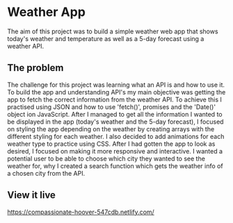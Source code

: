 # Weather App

The aim of this project was to build a simple weather web app that shows today's weather and temperature as well as a 5-day forecast using a weather API.

## The problem

The challenge for this project was learning what an API is and how to use it. To build the app and understanding API's my main objective was getting the app to fetch the correct information from the weather API. To achieve this I practised using JSON and how to use 'fetch()', promises and the 'Date()' object ion JavaScript. After I managed to get all the information I wanted to be displayed in the app (today's weather and the 5-day forecast), I focused on styling the app depending on the weather by creating arrays with the different styling for each weather. I also decided to add animations for each weather type to practice using CSS. After I had gotten the app to look as desired, I focused on making it more responsive and interactive. I wanted a potential user to be able to choose which city they wanted to see the weather for, why I created a search function which gets the weather info of a chosen city from the API.

## View it live

https://compassionate-hoover-547cdb.netlify.com/
